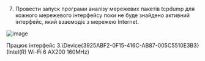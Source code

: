 7. Провести запуск програми аналізу мережевих пакетів tcpdump для кожного мережевого інтерфейсу поки не буде знайдено активний інтерфейс, який взаємодіє з мережею Internet.

![image](https://user-images.githubusercontent.com/55207058/209390547-6c782080-0c3b-4033-994e-0fb5fbc00eb1.png)

Працює інтерфейс 3.\Device\{3925ABF2-0F15-416C-AB87-005C5510E3B3} (Intel(R) Wi-Fi 6 AX200 160MHz)
